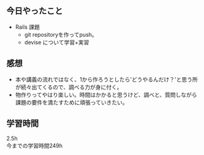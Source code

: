 ## 今日やったこと
- Rails 課題 
  - git repositoryを作ってpush。
  - devise について学習+実習
 
## 感想
- 本や講義の流れではなく、1から作ろうとしたら'どうやるんだけ？'と思う所が続々出てくるので、調べる力が身に付く。 
- 物作りってやはり楽しい。時間はかかると思うけど、調べと、質問しながら課題の要件を満たすために頑張っていきたい。　
## 学習時間
2.5h  
今までの学習時間249h 


